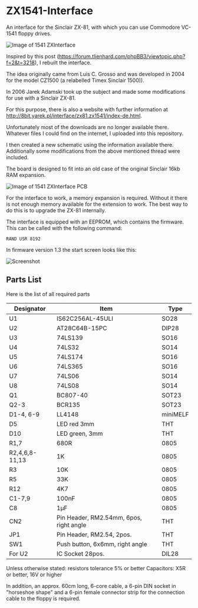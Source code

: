 # ZX1541-Interface
An interface for the Sinclair ZX-81, with which you can use Commodore VC-1541 floppy drives.

![Image of 1541 ZXInterface](https://github.com/robertgida/ZX1541-Interface/blob/main/Pics/ZX1541_Interface.jpg)

Inspired by this post (https://forum.tlienhard.com/phpBB3/viewtopic.php?f=2&t=3218), I rebuilt the interface. 

The idea originally came from Luis C. Grosso
and was developed in 2004 for the model CZ1500 (a relabelled Timex Sinclair 1500)).

In 2006 Jarek Adamski took up the subject and made some modifications for use with a Sinclair ZX-81.

For this purpose, there is also a website with further information at http://8bit.yarek.pl/interface/zx81.zx1541/index-de.html.

Unfortunately most of the downloads are no longer available there. Whatever files I could find on the internet, I uploaded into this repository. 

I then created a new schematic using the information available there. Additionally some modifications from the above mentioned thread were included.

The board is designed to fit into an old case of the original Sinclair 16kb RAM expansion.

![Image of 1541 ZXInterface PCB](https://github.com/robertgida/ZX1541-Interface/blob/main/Pics/ZX1541_PCB.jpg)

For the interface to work, a memory expansion is required. Without it there is not enough memory available for the extension to work. The best way to do this is to upgrade the ZX-81 internally.

The interface is equipped with an EEPROM, which contains the firmware. This can be called with the following command:


    RAND USR 8192


In firmware version 1.3 the start screen looks like this:

![Screenshot](https://github.com/robertgida/ZX1541-Interface/blob/main/Pics/Screenshot.jpg)

## Parts List ##

Here is the list of all required parts

|Designator|Item|Type|
|----------|----|----|
|U1|IS62C256AL-45ULI|SO28|
|U2|AT28C64B-15PC|DIP28|
|U3|74LS139|SO16|
|U4|74LS32|SO14|
|U5|74LS174|SO16|
|U6|74LS365|SO16|
|U7|74LS06|SO14|
|U8|74LS08|SO14|
|Q1|BC807-40|SOT23|
|Q2-3|BCR135|SOT23|
|D1-4, 6-9|LL4148|miniMELF|
|D5|LED red 3mm|THT|
|D10|LED green, 3mm|THT|
|R1,7|680R|0805|
|R2,4,6,8-11,13|1K|0805|
|R3|10K|0805|
|R5|33K|0805|
|R12|4K7|0805|
|C1-7,9|100nF|0805|
|C8|1µF|0805|
|CN2|Pin Header, RM2.54mm, 6pos, right angle|THT|
|JP1|Pin Header, RM2.54, 2pos.|THT|
|SW1|Push button, 6x6mm, right angle|THT|
|For U2|IC Socket 28pos.|DIL28|

Unless otherwise stated:
resistors tolerance 5% or better
Capacitors: X5R or better, 16V or higher

In addition, an approx. 60cm long, 6-core cable, a 6-pin DIN socket in "horseshoe shape" and a 6-pin female connector strip for the connection cable to the floppy is required.
